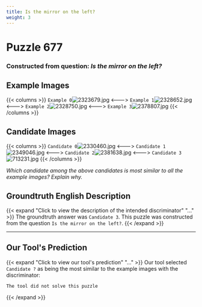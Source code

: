 ```yaml
---
title: Is the mirror on the left?
weight: 3
---
```


# Puzzle 677
### Constructed from question: _Is the mirror on the left?_


## Example Images
{{< columns >}}
`Example 0`![2323679.jpg](/gqa_images/2323679.jpg)
<--->
`Example 1`![2328652.jpg](/gqa_images/2328652.jpg)
<--->
`Example 2`![2328750.jpg](/gqa_images/2328750.jpg)
<--->
`Example 3`![2378807.jpg](/gqa_images/2378807.jpg)
{{< /columns >}}

## Candidate Images
{{< columns >}}
`Candidate 0`![2330460.jpg](/gqa_images/2330460.jpg)
<--->
`Candidate 1`![2349046.jpg](/gqa_images/2349046.jpg)
<--->
`Candidate 2`![2381638.jpg](/gqa_images/2381638.jpg)
<--->
`Candidate 3`![713231.jpg](/gqa_images/713231.jpg)
{{< /columns >}}

*Which candidate among the above candidates is most similar to all the example images? Explain why.*

## Groundtruth English Description

{{< expand "Click to view the description of the intended discriminator" "..." >}}
The groundtruth answer was `Candidate 3`. This puzzle was constructed from the question `Is the mirror on the left?`.
{{< /expand >}}

---

## Our Tool's Prediction

{{< expand "Click to view our tool's prediction" "..." >}}
Our tool selected `Candidate ?` as being the most similar to the example images with the discriminator:
```plaintext
The tool did not solve this puzzle
```
{{< /expand >}}
